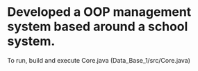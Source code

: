 # Developed a OOP management system based around a school system.


To run, build and execute Core.java (Data_Base_1/src/Core.java)
